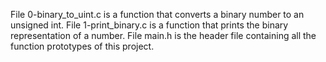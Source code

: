 File 0-binary_to_uint.c is a function that converts a binary number to an unsigned int.
File 1-print_binary.c is a function that prints the binary representation of a number.
File main.h is the header file containing all the function prototypes of this project.
